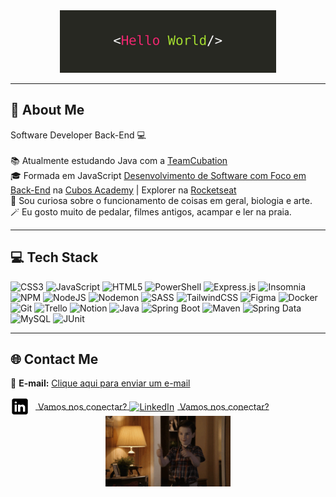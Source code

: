 <div align="center">
  <img src="./img/hello.jpeg" height="100">
</div>

---

## 💫 About Me

Software Developer Back-End 💻<br><br>
📚 Atualmente estudando Java com a [TeamCubation](https://teamcubation.com/pt/)<br>
🎓 Formada em JavaScript [Desenvolvimento de Software com Foco em Back-End](https://cubos.academy/cursos/desenvolvimento-de-software) na [Cubos Academy](https://cubos.academy) | Explorer na [Rocketseat](https://www.rocketseat.com.br/explorer)<br>
🔎 Sou curiosa sobre o funcionamento de coisas em geral, biologia e arte.<br>
🪄 Eu gosto muito de pedalar, filmes antigos, acampar e ler na praia.<br>

---

## 💻 Tech Stack

![CSS3](https://img.shields.io/badge/css3-%231572B6.svg?style=for-the-badge&logo=css3&logoColor=white)
![JavaScript](https://img.shields.io/badge/javascript-%23323330.svg?style=for-the-badge&logo=javascript&logoColor=%23F7DF1E)
![HTML5](https://img.shields.io/badge/html5-%23E34F26.svg?style=for-the-badge&logo=html5&logoColor=white)
![PowerShell](https://img.shields.io/badge/PowerShell-%235391FE.svg?style=for-the-badge&logo=powershell&logoColor=white)
![Express.js](https://img.shields.io/badge/express.js-%23404d59.svg?style=for-the-badge&logo=express&logoColor=%2361DAFB)
![Insomnia](https://img.shields.io/badge/Insomnia-black?style=for-the-badge&logo=insomnia&logoColor=5849BE)
![NPM](https://img.shields.io/badge/NPM-%23CB3837.svg?style=for-the-badge&logo=npm&logoColor=white)
![NodeJS](https://img.shields.io/badge/node.js-6DA55F?style=for-the-badge&logo=node.js&logoColor=white)
![Nodemon](https://img.shields.io/badge/NODEMON-%23323330.svg?style=for-the-badge&logo=nodemon&logoColor=%BBDEAD)
![SASS](https://img.shields.io/badge/SASS-hotpink.svg?style=for-the-badge&logo=SASS&logoColor=white)
![TailwindCSS](https://img.shields.io/badge/tailwindcss-%2338B2AC.svg?style=for-the-badge&logo=tailwind-css&logoColor=white)
![Figma](https://img.shields.io/badge/figma-%23F24E1E.svg?style=for-the-badge&logo=figma&logoColor=white)
![Docker](https://img.shields.io/badge/docker-%230db7ed.svg?style=for-the-badge&logo=docker&logoColor=white)
![Git](https://img.shields.io/badge/Git-fc6d26?style=for-the-badge&logo=git&logoColor=white)
![Trello](https://img.shields.io/badge/Trello-%23026AA7.svg?style=for-the-badge&logo=Trello&logoColor=white)
![Notion](https://img.shields.io/badge/Notion-%23000000.svg?style=for-the-badge&logo=notion&logoColor=white)
![Java](https://img.shields.io/badge/Java-%23FF5722.svg?style=for-the-badge&logo=java&logoColor=white)
![Spring Boot](https://img.shields.io/badge/Spring_Boot-%236DB33F.svg?style=for-the-badge&logo=spring-boot)
![Maven](https://img.shields.io/badge/Maven-%23C71A36.svg?style=for-the-badge&logo=apache-maven&logoColor=white)
![Spring Data](https://img.shields.io/badge/Spring_Data-%236DB33F.svg?style=for-the-badge&logo=spring-data)
![MySQL](https://img.shields.io/badge/MySQL-%2300000f.svg?style=for-the-badge&logo=mysql&logoColor=white)
![JUnit](https://img.shields.io/badge/JUnit-%23F44336.svg?style=for-the-badge&logo=junit5)

---

## 🌐 Contact Me

📩 **E-mail:** [Clique aqui para enviar um e-mail](mailto:sheiladeveloper@gmail.com)


<a href="https://linkedin.com/in/sheila-dos-santos">
  <img src="https://raw.githubusercontent.com/simple-icons/simple-icons/develop/icons/linkedin.svg" alt="LinkedIn" height="30" style="vertical-align: middle; margin-right: 10px;">
  <span style="vertical-align: middle;">Vamos nos conectar?</span>
</a>





<a href="https://linkedin.com/in/sheila-dos-santos">
  <img src="https://img.shields.io/badge/LinkedIn-%230077B5.svg?logo=linkedin&logoColor=white" alt="LinkedIn" style="vertical-align: middle; margin-right: 5px;">
  <span style="vertical-align: middle;">Vamos nos conectar?</span>
</a>



<div align="center">
  <img src="./img/giphy.gif" width="200">
</div>

